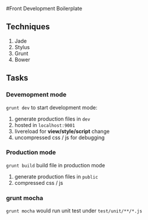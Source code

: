 #Front Development Boilerplate

## Techniques

1. Jade
2. Stylus
3. Grunt
4. Bower

## Tasks

### Devemopment mode

`grunt dev` to start development mode:

1. generate production files in `dev`
2. hosted in `localhost:9001`
3. livereload for **view/style/script** change
4. uncompressed css / js for debugging

### Production mode

`grunt build` build file in production mode

1. generate production files in `public`
2. compressed css / js

### grunt mocha

`grunt mocha` would run unit test under `test/unit/**/*.js`
